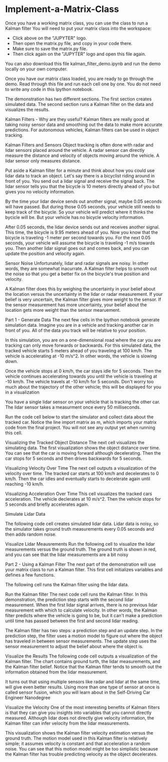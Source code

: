 # Implement-a-Matrix-Class
Once you have a working matrix class, you can use the class to run a Kalman filter
You will need to put your matrix class into the workspace:
* Click above on the "JUPYTER" logo. 
* Then open the matrix.py file, and copy in your code there. 
* Make sure to save the matrix.py file. 
* Then click again on the "JUPYTER" logo and open this file again.

You can also download this file kalman_filter_demo.ipynb and run the demo locally on your own computer.

Once you have our matrix class loaded, you are ready to go through the demo. Read through this file and run each cell one by one. You do not need to write any code in this Ipython notebook.

The demonstration has two different sections. The first section creates simulated data. The second section runs a Kalman filter on the data and visualizes the results.

Kalman Filters - Why are they useful?
Kalman filters are really good at taking noisy sensor data and smoothing out the data to make more accurate predictions. For autonomous vehicles, Kalman filters can be used in object tracking.

Kalman Filters and Sensors
Object tracking is often done with radar and lidar sensors placed around the vehicle. A radar sensor can directly measure the distance and velocity of objects moving around the vehicle. A lidar sensor only measures distance.

Put aside a Kalman filter for a minute and think about how you could use lidar data to track an object. Let's say there is a bicyclist riding around in front of you. You send out a lidar signal and receive the signal back. The lidar sensor tells you that the bicycle is 10 meters directly ahead of you but gives you no velocity information.

By the time your lidar device sends out another signal, maybe 0.05 seconds will have passed. But during those 0.05 seconds, your vehicle still needs to keep track of the bicycle. So your vehicle will predict where it thinks the bycicle will be. But your vehicle has no bicycle velocity information.

After 0.05 seconds, the lidar device sends out and receives another signal. This time, the bicycle is 9.95 meters ahead of you. Now you know that the bicycle is traveling -1 meter per second towards you. For the next 0.05 seconds, your vehicle will assume the bicycle is traveling -1 m/s towards you. Then another lidar signal goes out and comes back, and you can update the position and velocity again.

Sensor Noise
Unfortunately, lidar and radar signals are noisy. In other words, they are somewhat inacurrate. A Kalman filter helps to smooth out the noise so that you get a better fix on the bicycle's true position and velocity.

A Kalman filter does this by weighing the uncertainty in your belief about the location versus the uncertainty in the lidar or radar measurement. If your belief is very uncertain, the Kalman filter gives more weight to the sensor. If the sensor measurement has more uncertainty, your belief about the location gets more weight than the sensor mearuement.

Part 1 - Generate Data
The next few cells in the Ipython notebook generate simulation data. Imagine you are in a vehicle and tracking another car in front of you. All of the data you track will be relative to your position.

In this simulation, you are on a one-dimensional road where the car you are tracking can only move forwards or backwards. For this simulated data, the tracked vehicle starts 5 meters ahead of you traveling at 100 km/h. The vehicle is accelerating at -10 m/s^2. In other words, the vehicle is slowing down.

Once the vehicle stops at 0 km/h, the car stays idle for 5 seconds. Then the vehicle continues accelerating towards you until the vehicle is traveling at -10 km/h. The vehicle travels at -10 km/h for 5 seconds. Don't worry too much about the trajectory of the other vehicle; this will be displayed for you in a visualization

You have a single lidar sensor on your vehicle that is tracking the other car. The lidar sensor takes a measurment once every 50 milliseconds.

Run the code cell below to start the simulator and collect data about the tracked car. Notice the line import matrix as m, which imports your matrix code from the final project. You will not see any output yet when running this cell.

Visualizing the Tracked Object Distance
The next cell visualizes the simulating data. The first visualization shows the object distance over time. You can see that the car is moving forward although decelerating. Then the car stops for 5 seconds and then drives backwards for 5 seconds.

Visualizing Velocity Over Time
The next cell outputs a visualization of the velocity over time. The tracked car starts at 100 km/h and decelerates to 0 km/h. Then the car idles and eventually starts to decelerate again until reaching -10 km/h.

Visualizing Acceleration Over Time
This cell visualizes the tracked cars acceleration. The vehicle declerates at 10 m/s^2. Then the vehicle stops for 5 seconds and briefly accelerates again.

Simulate Lidar Data

The following code cell creates simulated lidar data. Lidar data is noisy, so the simulator takes ground truth measurements every 0.05 seconds and then adds random noise.

Visualize Lidar Meausrements
Run the following cell to visualize the lidar measurements versus the ground truth. The ground truth is shown in red, and you can see that the lidar measurements are a bit noisy

Part 2 - Using a Kalman Filter
The next part of the demonstration will use your matrix class to run a Kalman filter. This first cell initializes variables and defines a few functions.

The following cell runs the Kalman filter using the lidar data.

Run the Kalman filter
The next code cell runs the Kalman filter. In this demonstration, the prediction step starts with the second lidar measurement. When the first lidar signal arrives, there is no previous lidar measurement with which to calculate velocity. In other words, the Kalman filter predicts where the vehicle is going to be, but it can't make a prediction until time has passed between the first and second lidar reading.

The Kalman filter has two steps: a prediction step and an update step. In the prediction step, the filter uses a motion model to figure out where the object has traveled in between sensor measurements. The update step uses the sensor measurement to adjust the belief about where the object is.

Visualize the Results
The following code cell outputs a visualization of the Kalman filter. The chart contains ground turth, the lidar measurements, and the Kalman filter belief. Notice that the Kalman filter tends to smooth out the information obtained from the lidar measurement.

It turns out that using multiple sensors like radar and lidar at the same time, will give even better results. Using more than one type of sensor at once is called sensor fusion, which you will learn about in the Self-Driving Car Engineer Nanodegree

Visualize the Velocity
One of the most interesting benefits of Kalman filters is that they can give you insights into variables that you cannot directly measured. Although lidar does not directly give velocity information, the Kalman filter can infer velocity from the lidar measurements.

This visualization shows the Kalman filter velocity estimation versus the ground truth. The motion model used in this Kalman filter is relatively simple; it assumes velocity is constant and that acceleration a random noise. You can see that this motion model might be too simplistic because the Kalman filter has trouble predicting velocity as the object decelerates.


